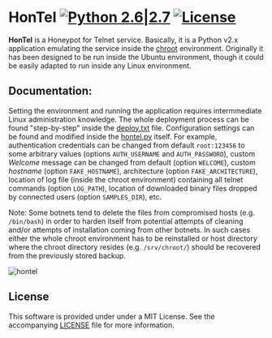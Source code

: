 # HonTel [![Python 2.6|2.7](https://img.shields.io/badge/python-2.6|2.7-blue.svg)](https://www.python.org/) [![License](https://img.shields.io/badge/license-MIT-blue.svg)](https://github.com/stamparm/hontel#license-mit)

**HonTel** is a Honeypot for Telnet service. Basically, it is a Python v2.x application emulating the service inside the [chroot](https://help.ubuntu.com/community/BasicChroot) environment. Originally it has been designed to be run inside the Ubuntu environment, though it could be easily adapted to run inside any Linux environment.

## Documentation:

Setting the environment and running the application requires intermmediate Linux administration knowledge. The whole deployment process can be found "step-by-step" inside the [deploy.txt](https://github.com/stamparm/hontel/blob/master/deploy.txt) file. Configuration settings can be found and modified inside the [hontel.py](https://github.com/stamparm/hontel/blob/master/hontel.py) itself. For example, authentication credentials can be changed from default `root:123456` to some arbitrary values (options `AUTH_USERNAME` and `AUTH_PASSWORD`), custom *Welcome* message can be changed from default <blank> (option `WELCOME`), custom *hostname* (option `FAKE_HOSTNAME`), architecture (option `FAKE_ARCHITECTURE`), location of log file (inside the chroot environment) containing all telnet commands (option `LOG_PATH`), location of downloaded binary files dropped by connected users (option `SAMPLES_DIR`), etc.

Note: Some botnets tend to delete the files from compromised hosts (e.g. `/bin/bash`) in order to harden itself from potential attempts of cleaning and/or attempts of installation coming from other botnets. In such cases either the whole chroot environment has to be reinstalled or host directory where the chroot directory resides (e.g. `/srv/chroot/`) should be recovered from the previously stored backup.

![hontel](http://i.imgur.com/zLCMLML.png)

## License

This software is provided under under a MIT License. See the accompanying [LICENSE](https://github.com/stamparm/hontel/blob/master/LICENSE) file for more information.
